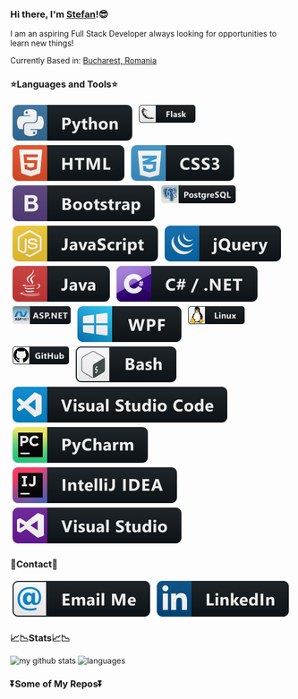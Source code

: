 
### Hi there, I'm [Stefan](https://github.com/stefan-gherman)!😎

I am an aspiring Full Stack Developer always looking for opportunities to learn new things!

Currently Based in: [Bucharest, Romania](https://www.google.com/search?q=bucharest&oq=bucharest&aqs=chrome..69i57j46j0l3j69i61j69i60l2.1812j0j7&sourceid=chrome&ie=UTF-8)

### ⭐Languages and Tools⭐

<p align="left">
  
<img src="https://raw.githubusercontent.com/MikeCodesDotNET/ColoredBadges/master/svg/dev/languages/python.svg" alt="Python" style="vertical-align:top; margin:4px">

<img src="https://raw.githubusercontent.com/stefan-gherman/stefan-gherman/master/dev/%20frameworks/%20flask.png" alt="Flask" style="vertical-align:top; margin:4px">
<img src="https://raw.githubusercontent.com/MikeCodesDotNET/ColoredBadges/master/svg/dev/languages/html.svg" alt="HTML5" style="vertical-align:top; margin:4px">


<img src="https://raw.githubusercontent.com/MikeCodesDotNET/ColoredBadges/master/svg/dev/languages/css3.svg" alt="CSS3" style="vertical-align:top; margin:4px">


<img src="https://raw.githubusercontent.com/MikeCodesDotNET/ColoredBadges/master/svg/dev/frameworks/bootstrap.svg" alt="Bootstrap" style="vertical-align:top; margin:4px">


<img src="https://raw.githubusercontent.com/stefan-gherman/stefan-gherman/master/dev/%20frameworks/%20postgresql.png" alt="PostgreSql" style="vertical-align:top; margin:4px">


<img src="https://raw.githubusercontent.com/MikeCodesDotNET/ColoredBadges/master/svg/dev/languages/js.svg" alt="Javascript" style="vertical-align:top; margin:4px">


<img src="https://raw.githubusercontent.com/MikeCodesDotNET/ColoredBadges/master/svg/dev/frameworks/jquery.svg" alt="JQuery" style="vertical-align:top; margin:4px">


<img src="https://raw.githubusercontent.com/MikeCodesDotNET/ColoredBadges/master/svg/dev/languages/java.svg" alt="Java" style="vertical-align:top; margin:4px">



<img src="https://raw.githubusercontent.com/MikeCodesDotNET/ColoredBadges/master/svg/dev/languages/csharp_dotnet.svg" alt="C#" style="vertical-align:top; margin:4px">
<img src="https://raw.githubusercontent.com/stefan-gherman/stefan-gherman/master/dev/%20frameworks/%20asp.net.png" alt="C#" style="vertical-align:top; margin:4px">

<img src="https://raw.githubusercontent.com/MikeCodesDotNET/ColoredBadges/master/svg/dev/frameworks/wpf.svg" alt="WPF" style="vertical-align:top; margin:4px">

<img src="https://raw.githubusercontent.com/stefan-gherman/stefan-gherman/master/dev/%20frameworks/%20linux.png" alt="Linux" style="vertical-align:top; margin:4px">

<img src="https://raw.githubusercontent.com/stefan-gherman/stefan-gherman/master/dev/%20frameworks/%20github.png" alt="GitHub" style="vertical-align:top; margin:4px">


<img src="https://raw.githubusercontent.com/MikeCodesDotNET/ColoredBadges/master/svg/dev/tools/bash.svg" alt="Bash" style="vertical-align:top; margin:4px">


<img src="https://raw.githubusercontent.com/MikeCodesDotNET/ColoredBadges/master/svg/dev/tools/visualstudio_code.svg" alt="VSCode" style="vertical-align:top; margin:4px">


<img src="https://raw.githubusercontent.com/MikeCodesDotNET/ColoredBadges/master/svg/dev/tools/jetbrains_pycharm.svg" alt="PyCharm" style="vertical-align:top; margin:4px">


<img src="https://raw.githubusercontent.com/MikeCodesDotNET/ColoredBadges/master/svg/dev/tools/jetbrains_intellij.svg" alt="IntelliJ" style="vertical-align:top; margin:4px">


<img src="https://raw.githubusercontent.com/MikeCodesDotNET/ColoredBadges/master/svg/dev/tools/visualstudio.svg" alt="Visual Studio" style="vertical-align:top; margin:4px">

</p>

  ### 🔔Contact🔔
  
  <p align="left">
 <a href="mailto:scgheman@gmail.com"><img src="https://raw.githubusercontent.com/MikeCodesDotNET/ColoredBadges/master/svg/social/email_me.svg" alt="Mail" style="vertical-align:top; margin:4px"></a>
   <a href="https://www.linkedin.com/in/stefan-gherman-18834618b"><img src="https://raw.githubusercontent.com/MikeCodesDotNET/ColoredBadges/master/svg/social/linkedin.svg" alt="Linkedin" style="vertical-align:top; margin:4px"></a>
</p>

### 📈📉Stats📈📉
<p align="left">
  <img src="https://github-readme-stats.vercel.app/api?username=stefan-gherman&show_icons=true&theme=prussian" alt="my github stats" width="420"/>&nbsp;<img src="https://github-readme-stats.vercel.app/api/top-langs/?username=stefan-gherman&layout=compact&theme=prussian" alt="languages" height="165">
  </p>
  
  ### ⏬Some of My Repos⏬
  

